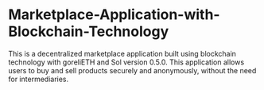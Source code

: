 # Marketplace-Application-with-Blockchain-Technology
This is a decentralized marketplace application built using blockchain technology with goreliETH and Sol version 0.5.0. This application allows users to buy and sell products securely and anonymously, without the need for intermediaries.
